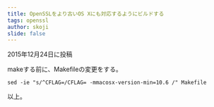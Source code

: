```yaml
---
title: OpenSSLをより古いOS Xにも対応するようにビルドする
tags: openssl
author: skoji
slide: false
---
```


2015年12月24日に投稿


makeする前に、Makefileの変更をする。

```
sed -ie "s/^CFLAG=/CFLAG= -mmacosx-version-min=10.6 /" Makefile
```

以上。
